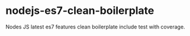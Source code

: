 # nodejs-es7-clean-boilerplate
Nodes JS latest es7 features clean boilerplate include test with coverage.
